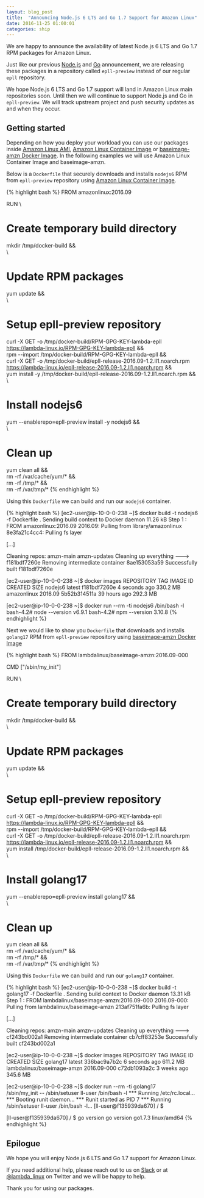 ```yaml
---
layout: blog_post
title:  "Announcing Node.js 6 LTS and Go 1.7 Support for Amazon Linux"
date: 2016-11-25 01:00:01
categories: ship
---
```

We are happy to announce the availability of latest Node.js 6 LTS and Go 1.7 RPM packages for Amazon Linux.

Just like our previous [Node.js](/blog/2016/06/01/nodejs-support-for-amazon-linux/) and [Go](/blog/2016/07/25/golang-support-for-amazon-linux/) announcement, we are releasing these packages in a repository called `epll-preview` instead of our regular `epll` repository.

We hope Node.js 6 LTS and Go 1.7 support will land in Amazon Linux main repositories soon. Until then we will continue to support Node.js and Go in `epll-preview`. We will track upstream project and push security updates as and when they occur.

## Getting started

Depending on how you deploy your workload you can use our packages inside [Amazon Linux AMI](https://aws.amazon.com/amazon-linux-ami/), [Amazon Linux Container Image](https://aws.amazon.com/blogs/aws/new-amazon-linux-container-image-for-cloud-and-on-premises-workloads/) or [baseimage-amzn Docker Image](https://github.com/lambda-linux/baseimage-amzn). In the following examples we will use Amazon Linux Container Image and baseimage-amzn.

Below is a `Dockerfile` that securely downloads and installs `nodejs6` RPM from `epll-preview` repository using [Amazon Linux Container Image](https://hub.docker.com/r/library/amazonlinux/).

{% highlight bash %}
FROM amazonlinux:2016.09

RUN \
  # Create temporary build directory
  mkdir /tmp/docker-build && \
  \
  # Update RPM packages
  yum update && \
  \
  # Setup epll-preview repository
  curl -X GET -o /tmp/docker-build/RPM-GPG-KEY-lambda-epll \
  https://lambda-linux.io/RPM-GPG-KEY-lambda-epll && \
  rpm --import /tmp/docker-build/RPM-GPG-KEY-lambda-epll && \
  curl -X GET -o /tmp/docker-build/epll-release-2016.09-1.2.ll1.noarch.rpm \
    https://lambda-linux.io/epll-release-2016.09-1.2.ll1.noarch.rpm && \
  yum install -y /tmp/docker-build/epll-release-2016.09-1.2.ll1.noarch.rpm && \
  \
  # Install nodejs6
  yum --enablerepo=epll-preview install -y nodejs6 && \
  \
  # Clean up
  yum clean all && \
  rm -rf /var/cache/yum/* && \
  rm -rf /tmp/* && \
  rm -rf /var/tmp/*
{% endhighlight %}

Using this `Dockerfile` we can build and run our `nodejs6` container.

{% highlight bash %}
[ec2-user@ip-10-0-0-238 ~]$ docker build -t nodejs6 -f Dockerfile .
Sending build context to Docker daemon 11.26 kB
Step 1 : FROM amazonlinux:2016.09
2016.09: Pulling from library/amazonlinux
8e3fa21c4cc4: Pulling fs layer

[...]

Cleaning repos: amzn-main amzn-updates
Cleaning up everything
 ---> f181bdf7260e
Removing intermediate container 8ae153053a59
Successfully built f181bdf7260e

[ec2-user@ip-10-0-0-238 ~]$ docker images
REPOSITORY          TAG                 IMAGE ID            CREATED             SIZE
nodejs6             latest              f181bdf7260e        4 seconds ago       330.2 MB
amazonlinux         2016.09             5b52b314511a        39 hours ago        292.3 MB

[ec2-user@ip-10-0-0-238 ~]$ docker run --rm -ti nodejs6 /bin/bash -l
bash-4.2# node --version
v6.9.1
bash-4.2# npm --version
3.10.8
{% endhighlight %}

Next we would like to show you `Dockerfile` that downloads and installs `golang17` RPM from `epll-preview` repository using [baseimage-amzn Docker Image](https://hub.docker.com/r/lambdalinux/baseimage-amzn/)

{% highlight bash %}
FROM lambdalinux/baseimage-amzn:2016.09-000

CMD ["/sbin/my_init"]

RUN \
  # Create temporary build directory
  mkdir /tmp/docker-build && \
  \
  # Update RPM packages
  yum update && \
  \
  # Setup epll-preview repository
  curl -X GET -o /tmp/docker-build/RPM-GPG-KEY-lambda-epll \
  https://lambda-linux.io/RPM-GPG-KEY-lambda-epll && \
  rpm --import /tmp/docker-build/RPM-GPG-KEY-lambda-epll && \
  curl -X GET -o /tmp/docker-build/epll-release-2016.09-1.2.ll1.noarch.rpm \
    https://lambda-linux.io/epll-release-2016.09-1.2.ll1.noarch.rpm && \
  yum install /tmp/docker-build/epll-release-2016.09-1.2.ll1.noarch.rpm && \
  \
  # Install golang17
  yum --enablerepo=epll-preview install golang17 && \
  \
  # Clean up
  yum clean all && \
  rm -rf /var/cache/yum/* && \
  rm -rf /tmp/* && \
  rm -rf /var/tmp/*
{% endhighlight %}

Using this `Dockerfile` we can build and run our `golang17` container.

{% highlight bash %}
[ec2-user@ip-10-0-0-238 ~]$ docker build -t golang17 -f Dockerfile .
Sending build context to Docker daemon 13.31 kB
Step 1 : FROM lambdalinux/baseimage-amzn:2016.09-000
2016.09-000: Pulling from lambdalinux/baseimage-amzn
213af751fa6b: Pulling fs layer

[...]

Cleaning repos: amzn-main amzn-updates
Cleaning up everything
 ---> cf243bd002a1
Removing intermediate container cb7cff83253e
Successfully built cf243bd002a1

[ec2-user@ip-10-0-0-238 ~]$ docker images
REPOSITORY                   TAG                 IMAGE ID            CREATED             SIZE
golang17                     latest              336bac9a7b2c        6 seconds ago       611.2 MB
lambdalinux/baseimage-amzn   2016.09-000         c72db1093a2c        3 weeks ago         345.6 MB

[ec2-user@ip-10-0-0-238 ~]$ docker run --rm -ti golang17 \
  /sbin/my_init -- /sbin/setuser ll-user /bin/bash -l
*** Running /etc/rc.local...
*** Booting runit daemon...
*** Runit started as PID 7
*** Running /sbin/setuser ll-user /bin/bash -l...
[ll-user@f135939da670] / $

[ll-user@f135939da670] / $ go version
go version go1.7.3 linux/amd64
{% endhighlight %}

## Epilogue

We hope you will enjoy Node.js 6 LTS and Go 1.7 support for Amazon Linux. 

If you need additional help, please reach out to us on [Slack](http://slack.lambda-linux.io/) or at [@lambda_linux](https://twitter.com/lambda_linux) on Twitter and we will be happy to help.

Thank you for using our packages.
